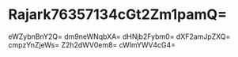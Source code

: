 # Rajark76357134cGt2Zm1pamQ=
eWZybnBnY2Q=
dm9neWNqbXA=
dHNjb2Fybm0=
dXF2amJpZXQ=
cmpzYnZjeWs=
Z2h2dWV0em8=
cWlmYWV4cG4=
